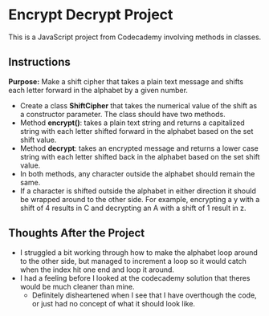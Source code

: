 # Encrypt Decrypt Project
This is a JavaScript project from Codecademy involving methods in classes.

## Instructions
**Purpose:** Make a shift cipher that takes a plain text message and shifts each letter forward in the alphabet by a given number.
- Create a class **ShiftCipher** that takes the numerical value of the shift as a constructor parameter. The class should have two methods.
- Method **encrypt()**: takes a plain text string and returns a capitalized string with each letter shifted forward in the alphabet based on the set shift value.
- Method **decrypt**: takes an encrypted message and returns a lower case string with each letter shifted back in the alphabet based on the set shift value.
- In both methods, any character outside the alphabet should remain the same.
- If a character is shifted outside the alphabet in either direction it should be wrapped around to the other side. For example, encrypting a y with a shift of 4 results in C and decrypting an A with a shift of 1 result in z.

## Thoughts After the Project
- I struggled a bit working through how to make the alphabet loop around to the other side, but managed to increment a loop so it would catch when the index hit one end and loop it around.
- I had a feeling before I looked at the codecademy solution that theres would be much cleaner than mine.
    - Definitely disheartened when I see that I have overthough the code, or just had no concept of what it should look like.